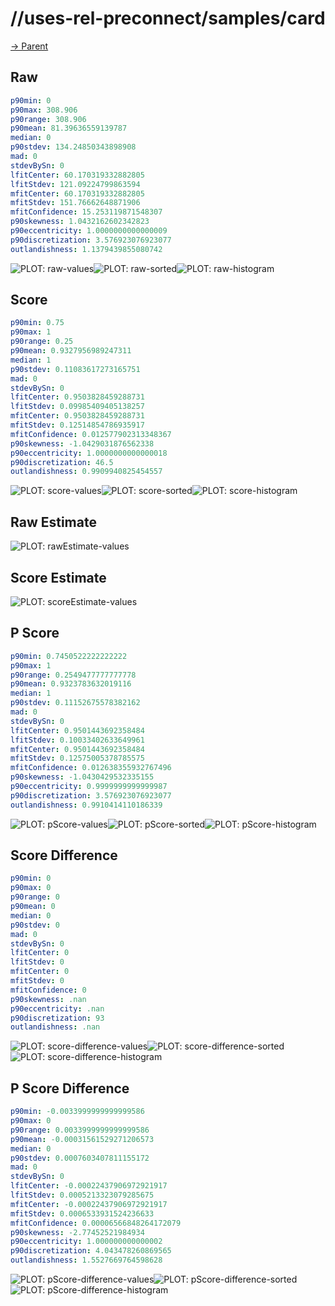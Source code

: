 
# //uses-rel-preconnect/samples/card

[→ Parent](../..)


## Raw


```yaml
p90min: 0
p90max: 308.906
p90range: 308.906
p90mean: 81.39636559139787
median: 0
p90stdev: 134.24850343898908
mad: 0
stdevBySn: 0
lfitCenter: 60.170319332882805
lfitStdev: 121.09224799863594
mfitCenter: 60.170319332882805
mfitStdev: 151.76662648871906
mfitConfidence: 15.253119871548307
p90skewness: 1.0432162602342823
p90eccentricity: 1.0000000000000009
p90discretization: 3.576923076923077
outlandishness: 1.1379439855080742

```

![PLOT: raw-values](./raw/values.svg)![PLOT: raw-sorted](./raw/sorted.svg)![PLOT: raw-histogram](./raw/histogram.svg)
## Score


```yaml
p90min: 0.75
p90max: 1
p90range: 0.25
p90mean: 0.9327956989247311
median: 1
p90stdev: 0.11083617273165751
mad: 0
stdevBySn: 0
lfitCenter: 0.9503828459288731
lfitStdev: 0.09985409405138257
mfitCenter: 0.9503828459288731
mfitStdev: 0.12514854786935917
mfitConfidence: 0.012577902313348367
p90skewness: -1.0429031876562338
p90eccentricity: 1.0000000000000018
p90discretization: 46.5
outlandishness: 0.9909940825454557

```

![PLOT: score-values](./score/values.svg)![PLOT: score-sorted](./score/sorted.svg)![PLOT: score-histogram](./score/histogram.svg)
## Raw Estimate

![PLOT: rawEstimate-values](./rawEstimate/values.svg)
## Score Estimate

![PLOT: scoreEstimate-values](./scoreEstimate/values.svg)
## P Score


```yaml
p90min: 0.7450522222222222
p90max: 1
p90range: 0.2549477777777778
p90mean: 0.9323783632019116
median: 1
p90stdev: 0.11152675578382162
mad: 0
stdevBySn: 0
lfitCenter: 0.9501443692358484
lfitStdev: 0.10033402633649961
mfitCenter: 0.9501443692358484
mfitStdev: 0.12575005378785575
mfitConfidence: 0.012638355932767496
p90skewness: -1.0430429532335155
p90eccentricity: 0.9999999999999987
p90discretization: 3.576923076923077
outlandishness: 0.9910414110186339

```

![PLOT: pScore-values](./pScore/values.svg)![PLOT: pScore-sorted](./pScore/sorted.svg)![PLOT: pScore-histogram](./pScore/histogram.svg)
## Score Difference


```yaml
p90min: 0
p90max: 0
p90range: 0
p90mean: 0
median: 0
p90stdev: 0
mad: 0
stdevBySn: 0
lfitCenter: 0
lfitStdev: 0
mfitCenter: 0
mfitStdev: 0
mfitConfidence: 0
p90skewness: .nan
p90eccentricity: .nan
p90discretization: 93
outlandishness: .nan

```

![PLOT: score-difference-values](./score-difference/values.svg)![PLOT: score-difference-sorted](./score-difference/sorted.svg)![PLOT: score-difference-histogram](./score-difference/histogram.svg)
## P Score Difference


```yaml
p90min: -0.0033999999999999586
p90max: 0
p90range: 0.0033999999999999586
p90mean: -0.00031561529271206573
median: 0
p90stdev: 0.0007603407811155172
mad: 0
stdevBySn: 0
lfitCenter: -0.00022437906972921917
lfitStdev: 0.0005213323079285675
mfitCenter: -0.00022437906972921917
mfitStdev: 0.0006533931524236633
mfitConfidence: 0.00006566848264172079
p90skewness: -2.77452521984934
p90eccentricity: 1.000000000000002
p90discretization: 4.043478260869565
outlandishness: 1.5527669764598628

```

![PLOT: pScore-difference-values](./pScore-difference/values.svg)![PLOT: pScore-difference-sorted](./pScore-difference/sorted.svg)![PLOT: pScore-difference-histogram](./pScore-difference/histogram.svg)